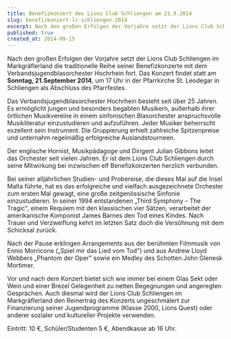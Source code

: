 ```yaml
---
title: Benefizkonzert des Lions Club Schliengen am 21.9.2014
slug: benefizkonzert-lc-schliengen-2014
excerpt: Nach den großen Erfolgen der Vorjahre setzt der Lions Club Schliengen im Markgräflerland die traditionelle Reihe seiner Benefizkonzerte mit dem Verbandsjugendblasorchester Hochrhein fort.
published: true
created_at: 2014-09-15
---
```


Nach den großen Erfolgen der Vorjahre setzt der Lions Club Schliengen im Markgräflerland die traditionelle Reihe seiner Benefizkonzerte mit dem Verbandsjugendblasorchester Hochrhein fort. Das Konzert findet statt am **Sonntag, 21.September 2014**, um 17 Uhr in der Pfarrkirche St. Leodegar in Schliengen als Abschluss des Pfarrfestes.

Das Verbandsjugendblasorchester Hochrhein besteht seit über 25 Jahren. Es ermöglicht jungen und besonders begabten Musikern, außerhalb ihrer örtlichen Musikvereine in einem sinfonischen Blasorchester anspruchsvolle Musikliteratur einzustudieren und aufzuführen. Jeder Musiker beherrscht exzellent sein Instrument. Die Gruppierung erhielt zahlreiche Spitzenpreise und unternahm regelmäßig erfolgreiche Auslandstourneen.

Der englische Hornist, Musikpädagoge und Dirigent Julian Gibbons leitet das Orchester seit vielen Jahren. Er ist dem Lions Club Schliengen durch seine Mitwirkung bei inzwischen elf Benefizkonzerten herzlich verbunden.

Bei seiner alljährlichen Studien- und Probereise, die dieses Mal auf die Insel Malta führte, hat es das erfolgreiche und vielfach ausgezeichnete Orchester zum ersten Mal gewagt, eine große zeitgenössische Sinfonie einzustudieren. In seiner 1994 entstandenen „Third Symphony – The Tragic", einem Requiem mit den klassischen vier Sätzen, verarbeitet der amerikanische Komponist James Barnes den Tod eines Kindes. Nach Trauer und Verzweiflung kehrt im letzten Satz doch die Versöhnung mit dem Schicksal zurück.

Nach der Pause erklingen Arrangements aus der berühmten Filmmusik von Ennio Morricone („Spiel mir das Lied vom Tod") und aus Andrew Lloyd Webbers „Phantom der Oper" sowie ein Medley des Schotten John Glenesk Mortimer.

Vor und nach dem Konzert bietet sich wie immer bei einem Glas Sekt oder Wein und einer Brezel Gelegenheit zu netten Begegnungen und angeregten Gesprächen. Auch diesmal wird der Lions Club Schliengen im Markgräflerland den Reinertrag des Konzerts ungeschmälert zur Finanzierung seiner Jugendprogramme (Klasse 2000, Lions Quest) oder anderer sozialer und kultureller Projekte verwenden.

Eintritt:
10 €, Schüler/Studenten 5 €, Abendkasse ab 16 Uhr.
